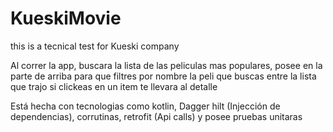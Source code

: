 # KueskiMovie

this is a tecnical test for Kueski company

Al correr la app, buscara la lista de las peliculas mas populares, posee en la parte de arriba para que filtres por nombre la peli que buscas entre la lista que trajo
si clickeas en un item te llevara al detalle

Está hecha con tecnologias como kotlin, Dagger hilt (Injección de dependencias), corrutinas, retrofit (Api calls) y posee pruebas unitaras
